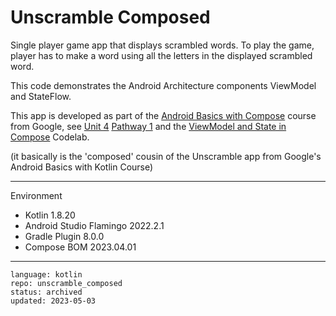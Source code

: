 # Unscramble Composed

Single player game app that displays scrambled words. To play the game, player has to make a
word using all the letters in the displayed scrambled word.

This code demonstrates the Android Architecture components ViewModel and StateFlow.

This app is developed as part of the [Android Basics with Compose] course from Google, see [Unit 4] [Pathway 1] and the [ViewModel and State in Compose] Codelab.

(it basically is the 'composed' cousin of the Unscramble app from Google's Android Basics with Kotlin Course)

[Android Basics with Compose]:https://developer.android.com/courses/android-basics-compose/course
[Unit 4]:https://developer.android.com/courses/android-basics-compose/unit-4
[Pathway 1]:https://developer.android.com/courses/pathways/android-basics-compose-unit-4-pathway-1
[ViewModel and State in Compose]:https://developer.android.com/codelabs/basic-android-kotlin-compose-viewmodel-and-state

----

Environment

- Kotlin 1.8.20
- Android Studio Flamingo 2022.2.1
- Gradle Plugin 8.0.0
- Compose BOM 2023.04.01

----

```
language: kotlin
repo: unscramble_composed
status: archived
updated: 2023-05-03
```
